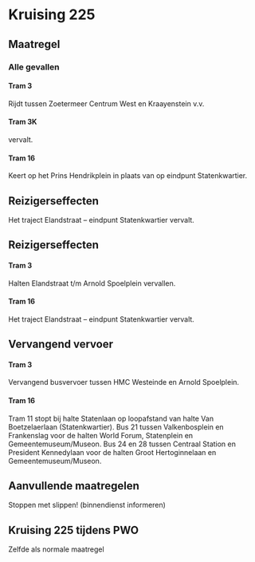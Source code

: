 # Kruising 225 
## Maatregel
### Alle gevallen

#### Tram 3
Rijdt tussen Zoetermeer Centrum West en Kraayenstein v.v.

#### Tram 3K
vervalt.

#### Tram 16
Keert op het Prins Hendrikplein in plaats van op eindpunt Statenkwartier.

## Reizigerseffecten
Het traject Elandstraat – eindpunt Statenkwartier vervalt.

## Reizigerseffecten

#### Tram 3
Halten Elandstraat t/m Arnold Spoelplein vervallen.

#### Tram 16
Het traject Elandstraat – eindpunt Statenkwartier vervalt. 

## Vervangend vervoer
#### Tram 3 
Vervangend busvervoer tussen HMC Westeinde en Arnold Spoelplein.

#### Tram 16
Tram 11 stopt bij halte Statenlaan op loopafstand van halte Van Boetzelaerlaan (Statenkwartier).
Bus 21 tussen Valkenbosplein en Frankenslag voor de halten World Forum, Statenplein en Gemeentemuseum/Museon.
Bus 24 en 28 tussen Centraal Station en President Kennedylaan voor de halten Groot Hertoginnelaan en Gemeentemuseum/Museon.

## Aanvullende maatregelen
Stoppen met  slippen! (binnendienst informeren)

## Kruising 225 tijdens PWO 
Zelfde als normale maatregel
